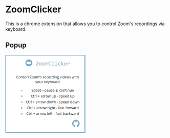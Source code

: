 # ZoomClicker
This is a chrome extension that allows you to control Zoom's recordings via keyboard.

## Popup
<p><img src="https://github.com/DoriRimon/ZoomClicker/blob/master/readme_files/popup.png" width="250"></p>
